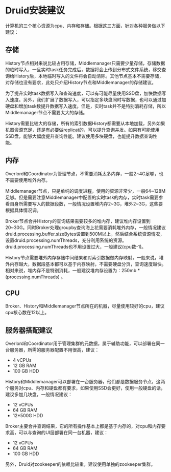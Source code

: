 Druid安装建议
==============================

计算机的三个核心资源为cpu、内存和存储。根据这三方面，针对各种服务做以下建议：  

## 存储  

History节点相对来说比较占用存储，Middlemanager只需要少量存储，存储数据的临时写入，一旦实时task任务完成后，数据将会上传到分布式文件系统，移交查询给History后，本地临时写入的文件将会自动清除。其他节点基本不需要存储，对存储也没有要求，此处只介绍History节点和Middlemanager的存储建议。  

为了提升实时task数据写入和查询速度，可以有可能尽量使用SSD盘，加快数据写入速度。另外，我们扩展了数据写入，可以指定多块盘同时写数据，也可以通过加硬盘和增加task数提升数据写入速度。但是，实时task并不是特别消耗存储，所以Middlemanager节点不需要太大的存储。  

History需要比较大的存储，所有的索引数据History都需要从本地加载，另外如果机器资源充足，还是有必要做replicat的，可以提升查询并发。如果有可能使用SSD盘，能够大幅度提升查询性能。建议使用多块硬盘，也能提升数据查询性能。  


## 内存  

Overlord和Coordinator为管理节点，不需要消耗太多内存，一般2~4G足够，也不需要使用堆外内存。  

Middlemanager节点，只是单纯的调度进程，使用的资源非常少，一般64~128M足够。但是需要注意Middlemanager中配置的实时task的内存，实时task需要参看自身所需要写入的数据段数，一般情况设置堆内存2~3G，堆外2~3G，这些要根据具体情况调。  

Broker节点合并History的查询结果需要较多的堆内存，建议堆内存设置到20~30G。同时Broker处理groupby查询海上花需要消耗堆外内存，一般情况建议druid.processing.buffer.sizeBytes设置到500M以上，然后结合系统资源情况，设置druid.processing.numThreads，充分利用系统的资源。druid.processing.numThreads也不用设置过大，一般建议(cpu数-1)。  

History节点需要堆外内存存储中间结果和对索引数据做内存映射，一般来说，堆外内存越大，数据段基本都可以基于内存映射，不需要硬盘分页，查询速度越快。相对来说，堆内存不是特别消耗，一般建议堆内存设置为：250mb * (processing.numThreads) 。  

## CPU  

Broker、History和Middlemanager节点所在的机器，尽量使用较好的cpu，建议cpu核心数在12以上。  

## 服务器搭配建议  

Overlord和Coordinator用于管理集群的元数据，属于辅助功能，可以部署在同一台服务器，所需的服务器配置不用很高，建议：  

* 4 vCPUs  
* 12 GB RAM  
* 100 GB HDD  

History和Middlemanager可以部署在一台服务器，他们都是数据服务节点，这两个服务对cpu、内存和硬盘都有要求，如果使用SSD会更好，使用一般硬盘的话，建议多加几块盘，一般情况建议： 

* 12 vCPUs
* 64 GB RAM
* 12*500G HDD  

Broker主要合并查询结果，它的所有操作基本上都是基于内存的，对cpu和内存要求高，可以与查询的UI层部署在同一台机器，建议：  

* 12 vCPUs
* 64 GB RAM
* 100 GB HDD  

另外，Druid对zookeeper的依赖比较重，建议使用单独的zookeeper集群。

